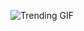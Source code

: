 ![Trending GIF](https://media0.giphy.com/media/v1.Y2lkPThiYjIxNzcyY2VpczhjN3l0NWU3cG12aGQ4YTV0enA2aGlhZGZicnR6NHViaDZsayZlcD12MV9naWZzX3NlYXJjaCZjdD1n/YQitE4YNQNahy/giphy.gif)
